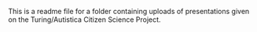 This is a readme file for a folder containing uploads of presentations given on the Turing/Autistica Citizen Science Project.
